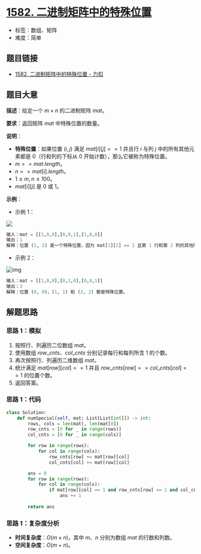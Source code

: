 # [1582. 二进制矩阵中的特殊位置](https://leetcode.cn/problems/special-positions-in-a-binary-matrix/)

- 标签：数组、矩阵
- 难度：简单

## 题目链接

- [1582. 二进制矩阵中的特殊位置 - 力扣](https://leetcode.cn/problems/special-positions-in-a-binary-matrix/)

## 题目大意

**描述**：给定一个 $m \times n$ 的二进制矩阵 $mat$。

**要求**：返回矩阵 $mat$ 中特殊位置的数量。

**说明**：

- **特殊位置**：如果位置 $(i, j)$ 满足 $mat[i][j] == 1$ 并且行 $i$ 与列 $j$ 中的所有其他元素都是 $0$（行和列的下标从 $0$ 开始计数），那么它被称为特殊位置。
- $m == mat.length$。
- $n == mat[i].length$。
- $1 \le m, n \le 100$。
- $mat[i][j]$ 是 $0$ 或 $1$。

**示例**：

- 示例 1：

![](https://assets.leetcode.com/uploads/2021/12/23/special1.jpg)

```python
输入：mat = [[1,0,0],[0,0,1],[1,0,0]]
输出：1
解释：位置 (1, 2) 是一个特殊位置，因为 mat[1][2] == 1 且第 1 行和第 2 列的其他所有元素都是 0。
```

- 示例 2：

![img](https://assets.leetcode.com/uploads/2021/12/24/special-grid.jpg)

```python
输入：mat = [[1,0,0],[0,1,0],[0,0,1]]
输出：3
解释：位置 (0, 0)，(1, 1) 和 (2, 2) 都是特殊位置。
```

## 解题思路

### 思路 1：模拟

1. 按照行、列遍历二位数组 $mat$。
2. 使用数组 $row\_cnts$、$col\_cnts$ 分别记录每行和每列所含 $1$ 的个数。
3. 再次按照行、列遍历二维数组 $mat$。
4. 统计满足 $mat[row][col] == 1$ 并且 $row\_cnts[row] == col\_cnts[col] == 1$ 的位置个数。 
5. 返回答案。

### 思路 1：代码

```Python
class Solution:
    def numSpecial(self, mat: List[List[int]]) -> int:
        rows, cols = len(mat), len(mat[0])
        row_cnts = [0 for _ in range(rows)]
        col_cnts = [0 for _ in range(cols)]

        for row in range(rows):
            for col in range(cols):
                row_cnts[row] += mat[row][col]
                col_cnts[col] += mat[row][col]

        ans = 0
        for row in range(rows):
            for col in range(cols):
                if mat[row][col] == 1 and row_cnts[row] == 1 and col_cnts[col] == 1:
                    ans += 1
        
        return ans
```

### 思路 1：复杂度分析

- **时间复杂度**：$O(m \times n)$，其中 $m$、$n$ 分别为数组 $mat$ 的行数和列数。
- **空间复杂度**：$O(m + n)$。

